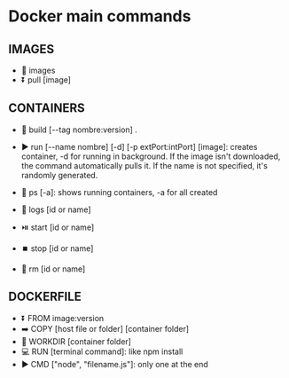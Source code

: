 # Docker main commands

## IMAGES
- 📃 images
- ⏬ pull [image]

## CONTAINERS
- 🔨 build [--tag nombre:version] .

- ▶️ run [--name nombre] [-d] [-p extPort:intPort] [image]: creates container, -d for running in background. If the image isn't downloaded, the command automatically pulls it. If the name is not specified, it's randomly generated.

- 📃 ps [-a]: shows running containers, -a for all created
- 📃 logs [id or name]
- ⏯️ start [id or name]
- ⏹️ stop [id or name]
- 🚮 rm [id or name]

## DOCKERFILE
- ⏬ FROM image:version
- ➡️ COPY [host file or folder] [container folder]
- 📂 WORKDIR [container folder]
- 💻 RUN [terminal command]: like npm install
- ▶️ CMD ["node", "filename.js"]: only one at the end
